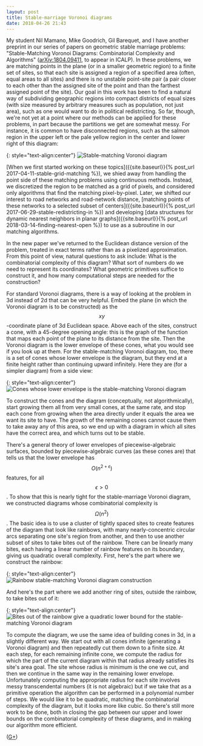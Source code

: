 ```yaml
---
layout: post
title: Stable-marriage Voronoi diagrams
date: 2018-04-26 21:43
---
```

My student Nil Mamano, Mike Goodrich, Gil Barequet, and I have another preprint in our series of papers on geometric stable marriage problems: "Stable-Matching Voronoi Diagrams: Combinatorial Complexity and Algorithms" ([arXiv:1804.09411](https://arxiv.org/abs/1804.09411), to appear in ICALP). In these problems, we are matching points in the plane (or in a smaller geometric region) to a finite set of sites, so that each site is assigned a region of a specified area (often, equal areas to all sites) and there is no unstable point-site pair (a pair closer to each other than the assigned site of the point and than the farthest assigned point of the site). Our goal in this work has been to find a natural way of subdividing geographic regions into compact districts of equal sizes (with size measured by arbitrary measures such as population, not just area), such as one would want to do in political redistricting. So far, though, we're not yet at a point where our methods can be applied for these problems, in part because the partitions we get are somewhat messy. For instance, it is common to have disconnected regions, such as the salmon region in the upper left or the pale yellow region in the center and lower right of this diagram:

{: style="text-align:center"}
![Stable-matching Voronoi diagram]({{site.baseurl}}/assets/2018/SMVD-example.png)

[When we first started working on these topics]({{site.baseurl}}{% post_url 2017-04-11-stable-grid-matching %}), we shied away from handling the point side of these matching problems using continuous methods. Instead, we discretized the region to be matched as a grid of pixels, and considered only algorithms that find the matching pixel-by-pixel. Later, we shifted our interest to road networks and road-network distance, [matching points of these networks to a selected subset of centers]({{site.baseurl}}{% post_url 2017-06-29-stable-redistricting-in %}) and developing [data structures for dynamic nearest neighbors in planar graphs]({{site.baseurl}}{% post_url 2018-03-14-finding-nearest-open %}) to use as a subroutine in our matching algorithms.

In the new paper we've returned to the Euclidean distance version of the problem, treated in exact terms rather than as a pixelized approximation. From this point of view, natural questions to ask include: What is the combinatorial complexity of this diagram? What sort of numbers do we need to represent its coordinates? What geometric primitives suffice to construct it, and how many computational steps are needed for the construction?

For standard Voronoi diagrams, there is a way of looking at the problem in 3d instead of 2d that can be very helpful. Embed the plane (in which the Voronoi diagram is to be constructed) as the $$xy$$-coordinate plane of 3d Euclidean space. Above each of the sites, construct a cone, with a 45-degree opening angle: this is the graph of the function that maps each point of the plane to its distance from the site. Then the Voronoi diagram is the lower envelope of these cones, what you would see if you look up at them. For the stable-matching Voronoi diagram, too, there is a set of cones whose lower envelope is the diagram, but they end at a finite height rather than continuing upward infinitely. Here they are (for a simpler diagram) from a side view:

{: style="text-align:center"}
![Cones whose lower envelope is the stable-matching Voronoi diagram]({{site.baseurl}}/assets/2018/SMVD-cones.png)

To construct the cones and the diagram (conceptually, not algorithmically), start growing them all from very small cones, at the same rate, and stop each cone from growing when the area directly under it equals the area we want its site to have. The growth of the remaining cones cannot cause them to take away any of this area, so we end up with a diagram in which all sites have the correct area, and which turns out to be stable.

There's a general theory of lower envelopes of piecewise-algebraic surfaces, bounded by piecewise-algebraic curves (as these cones are) that tells us that the lower envelope has $$O(n^{2+\epsilon})$$ features, for all $$\epsilon>0$$. To show that this is nearly tight for the stable-marriage Voronoi diagram, we constructed diagrams whose combinatorial complexity is $$\Omega(n^2)$$. The basic idea is to use a cluster of tightly spaced sites to create features of the diagram that look like rainbows, with many nearly-concentric circular arcs separating one site's region from another, and then to use another subset of sites to take bites out of the rainbow. There can be linearly many bites, each having a linear number of rainbow features on its boundary, giving us quadratic overall complexity. First, here's the part where we construct the rainbow:

{: style="text-align:center"}
![Rainbow stable-matching Voronoi diagram construction]({{site.baseurl}}/assets/2018/SMVD-rainbow.png)

And here's the part where we add another ring of sites, outside the rainbow, to take bites out of it:

{: style="text-align:center"}
![Bites out of the rainbow give a quadratic lower bound for the stable-matching Voronoi diagram]({{site.baseurl}}/assets/2018/SMVD-bites.png)

To compute the diagram, we use the same idea of building cones in 3d, in a slightly different way. We start out with all cones infinite (generating a Voronoi diagram) and then repeatedly cut them down to a finite size. At each step, for each remaining infinite cone, we compute the radius for which the part of the current diagram within that radius already satisfies its site's area goal. The site whose radius is minimum is the one we cut, and then we continue in the same way in the remaining lower envelope. Unfortunately computing the appropriate radius for each site involves messy transcendental numbers (it is not algebraic) but if we take that as a primitive operation the algorithm can be performed in a polynomial number of steps. We would like it to be quadratic, matching the combinatorial complexity of the diagram, but it looks more like cubic. So there's still more work to be done, both in closing the gap between our upper and lower bounds on the combinatorial complexity of these diagrams, and in making our algorithm more efficient.

([G+](https://plus.google.com/100003628603413742554/posts/KdumVasrpHZ))
